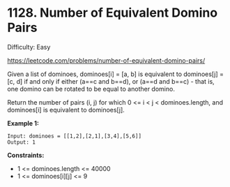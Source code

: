 # 1128. Number of Equivalent Domino Pairs

Difficulty: Easy

https://leetcode.com/problems/number-of-equivalent-domino-pairs/

Given a list of dominoes, dominoes[i] = [a, b] is equivalent to dominoes[j] = [c, d] if and only if either (a==c and b==d), or (a==d and b==c) - that is, one domino can be rotated to be equal to another domino.

Return the number of pairs (i, j) for which 0 <= i < j < dominoes.length, and dominoes[i] is equivalent to dominoes[j].

**Example 1:**
```
Input: dominoes = [[1,2],[2,1],[3,4],[5,6]]
Output: 1
```

**Constraints:**

* 1 <= dominoes.length <= 40000
* 1 <= dominoes[i][j] <= 9
